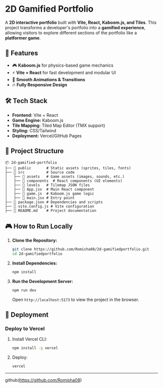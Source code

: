 # 2D Gamified Portfolio

A **2D interactive portfolio** built with **Vite, React, Kaboom.js, and Tiles**. This project transforms a developer's portfolio into a **gamified experience**, allowing visitors to explore different sections of the portfolio like a **platformer game**.

## 🚀 Features
- 🎮 **Kaboom.js** for physics-based game mechanics
- ⚡ **Vite + React** for fast development and modular UI
- 🔄 **Smooth Animations & Transitions**
- 🔥 **Fully Responsive Design**

## 🛠️ Tech Stack
- **Frontend:** Vite + React
- **Game Engine:** Kaboom.js
- **Tile Mapping:** Tiled Map Editor (TMX support)
- **Styling:** CSS/Tailwind
- **Deployment:** Vercel/GitHub Pages

## 📂 Project Structure
```
📦 2d-gamified-portfolio
├── 📂 public       # Static assets (sprites, tiles, fonts)
├── 📂 src          # Source code
│   ├── 📂 assets   # Game assets (images, sounds, etc.)
│   ├── 📂 components  # React components (UI elements)
│   ├── 📂 levels   # Tilemap JSON files
│   ├── 📜 App.jsx  # Main React component
│   ├── 📜 game.js  # Kaboom.js game logic
│   ├── 📜 main.jsx # Entry point
├── 📜 package.json # Dependencies and scripts
├── 📜 vite.config.js # Vite configuration
├── 📜 README.md    # Project documentation
```

## 🎮 How to Run Locally
1. **Clone the Repository:**
   ```sh
   git clone https://github.com/Romisha08/2d-gamifiedportfolio.git
   cd 2d-gamifiedportfolio
   ```

2. **Install Dependencies:**
   ```sh
   npm install
   ```

3. **Run the Development Server:**
   ```sh
   npm run dev
   ```
   Open `http://localhost:5173` to view the project in the browser.

## 🚀 Deployment
### **Deploy to Vercel**
1. Install Vercel CLI:
   ```sh
   npm install -g vercel
   ```
2. Deploy:
   ```sh
   vercel
   ```


---
github(https://github.com/Romisha08)

